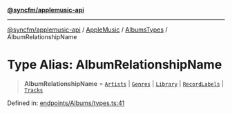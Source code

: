 [**@syncfm/applemusic-api**](../../../../../../README.md)

***

[@syncfm/applemusic-api](../../../../../../globals.md) / [AppleMusic](../../../README.md) / [AlbumsTypes](../README.md) / AlbumRelationshipName

# Type Alias: AlbumRelationshipName

> **AlbumRelationshipName** = [`Artists`](../enumerations/IncludeOption.md#artists) \| [`Genres`](../enumerations/IncludeOption.md#genres) \| [`Library`](../enumerations/IncludeOption.md#library) \| [`RecordLabels`](../enumerations/IncludeOption.md#recordlabels) \| [`Tracks`](../enumerations/IncludeOption.md#tracks)

Defined in: [endpoints/Albums/types.ts:41](https://github.com/sync-fm/applemusic-api/blob/9ff258d5e3837a0cb0f9914911c5614d92f344ed/src/endpoints/Albums/types.ts#L41)
